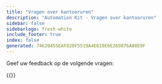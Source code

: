 ```yaml
---
title: "Vragen over kantooruren"
description: "Automation Kit - Vragen over kantooruren"
sidebar: false
sidebarlogo: fresh-white
include_footer: true
index: false
generated: 74620455EAF820F5519A4E619E6E269876A08E9F
---
```


Geef uw feedback op de volgende vragen:

{{<questions showNavigationButtons="false" locale="nl">}}
